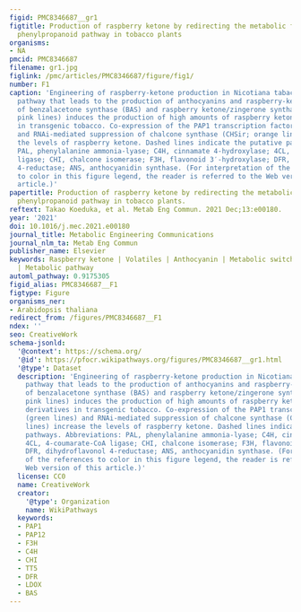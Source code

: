 ```yaml
---
figid: PMC8346687__gr1
figtitle: Production of raspberry ketone by redirecting the metabolic flux to the
  phenylpropanoid pathway in tobacco plants
organisms:
- NA
pmcid: PMC8346687
filename: gr1.jpg
figlink: /pmc/articles/PMC8346687/figure/fig1/
number: F1
caption: 'Engineering of raspberry-ketone production in Nicotiana tabacum. Phenylpropanoid
  pathway that leads to the production of anthocyanins and raspberry-ketone. Overexpression
  of benzalacetone synthase (BAS) and raspberry ketone/zingerone synthase 1 (RZS1;
  pink lines) induces the production of high amounts of raspberry ketone and its derivatives
  in transgenic tobacco. Co-expression of the PAP1 transcription factor (green lines)
  and RNAi-mediated suppression of chalcone synthase (CHSir; orange lines) increase
  the levels of raspberry ketone. Dashed lines indicate the putative pathways. Abbreviations:
  PAL, phenylalanine ammonia-lyase; C4H, cinnamate 4-hydroxylase; 4CL, 4-coumarate-CoA
  ligase; CHI, chalcone isomerase; F3H, flavonoid 3′-hydroxylase; DFR, dihydroflavonol
  4-reductase; ANS, anthocyanidin synthase. (For interpretation of the references
  to color in this figure legend, the reader is referred to the Web version of this
  article.)'
papertitle: Production of raspberry ketone by redirecting the metabolic flux to the
  phenylpropanoid pathway in tobacco plants.
reftext: Takao Koeduka, et al. Metab Eng Commun. 2021 Dec;13:e00180.
year: '2021'
doi: 10.1016/j.mec.2021.e00180
journal_title: Metabolic Engineering Communications
journal_nlm_ta: Metab Eng Commun
publisher_name: Elsevier
keywords: Raspberry ketone | Volatiles | Anthocyanin | Metabolic switching | Glycosides
  | Metabolic pathway
automl_pathway: 0.9175305
figid_alias: PMC8346687__F1
figtype: Figure
organisms_ner:
- Arabidopsis thaliana
redirect_from: /figures/PMC8346687__F1
ndex: ''
seo: CreativeWork
schema-jsonld:
  '@context': https://schema.org/
  '@id': https://pfocr.wikipathways.org/figures/PMC8346687__gr1.html
  '@type': Dataset
  description: 'Engineering of raspberry-ketone production in Nicotiana tabacum. Phenylpropanoid
    pathway that leads to the production of anthocyanins and raspberry-ketone. Overexpression
    of benzalacetone synthase (BAS) and raspberry ketone/zingerone synthase 1 (RZS1;
    pink lines) induces the production of high amounts of raspberry ketone and its
    derivatives in transgenic tobacco. Co-expression of the PAP1 transcription factor
    (green lines) and RNAi-mediated suppression of chalcone synthase (CHSir; orange
    lines) increase the levels of raspberry ketone. Dashed lines indicate the putative
    pathways. Abbreviations: PAL, phenylalanine ammonia-lyase; C4H, cinnamate 4-hydroxylase;
    4CL, 4-coumarate-CoA ligase; CHI, chalcone isomerase; F3H, flavonoid 3′-hydroxylase;
    DFR, dihydroflavonol 4-reductase; ANS, anthocyanidin synthase. (For interpretation
    of the references to color in this figure legend, the reader is referred to the
    Web version of this article.)'
  license: CC0
  name: CreativeWork
  creator:
    '@type': Organization
    name: WikiPathways
  keywords:
  - PAP1
  - PAP12
  - F3H
  - C4H
  - CHI
  - TT5
  - DFR
  - LDOX
  - BAS
---
```


